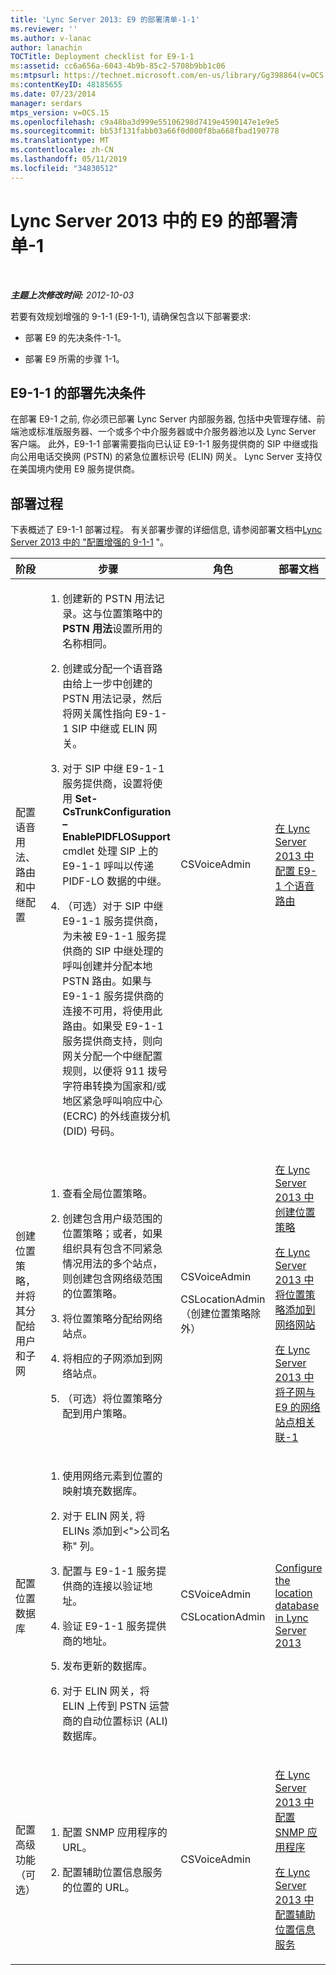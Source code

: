 ```yaml
---
title: 'Lync Server 2013: E9 的部署清单-1-1'
ms.reviewer: ''
ms.author: v-lanac
author: lanachin
TOCTitle: Deployment checklist for E9-1-1
ms:assetid: cc6a656a-6043-4b9b-85c2-5708b9bb1c06
ms:mtpsurl: https://technet.microsoft.com/en-us/library/Gg398864(v=OCS.15)
ms:contentKeyID: 48185655
ms.date: 07/23/2014
manager: serdars
mtps_version: v=OCS.15
ms.openlocfilehash: c9a48ba3d999e55106298d7419e4590147e1e9e5
ms.sourcegitcommit: bb53f131fabb03a66f0d000f8ba668fbad190778
ms.translationtype: MT
ms.contentlocale: zh-CN
ms.lasthandoff: 05/11/2019
ms.locfileid: "34830512"
---
```

<div data-xmlns="http://www.w3.org/1999/xhtml">

<div class="topic" data-xmlns="http://www.w3.org/1999/xhtml" data-msxsl="urn:schemas-microsoft-com:xslt" data-cs="http://msdn.microsoft.com/en-us/">

<div data-asp="http://msdn2.microsoft.com/asp">

# <a name="deployment-checklist-for-e9-1-1-in-lync-server-2013"></a>Lync Server 2013 中的 E9 的部署清单-1

</div>

<div id="mainSection">

<div id="mainBody">

<span> </span>

_**主题上次修改时间:** 2012-10-03_

若要有效规划增强的 9-1-1 (E9-1-1), 请确保包含以下部署要求:

  - 部署 E9 的先决条件-1-1。

  - 部署 E9 所需的步骤 1-1。

<div>

## <a name="deployment-prerequisites-for-e9-1-1"></a>E9-1-1 的部署先决条件

在部署 E9-1 之前, 你必须已部署 Lync Server 内部服务器, 包括中央管理存储、前端池或标准版服务器、一个或多个中介服务器或中介服务器池以及 Lync Server 客户端。 此外，E9-1-1 部署需要指向已认证 E9-1-1 服务提供商的 SIP 中继或指向公用电话交换网 (PSTN) 的紧急位置标识号 (ELIN) 网关。 Lync Server 支持仅在美国境内使用 E9 服务提供商。

</div>

<div>

## <a name="deployment-process"></a>部署过程

下表概述了 E9-1-1 部署过程。 有关部署步骤的详细信息, 请参阅部署文档中[Lync Server 2013 中的 "配置增强的 9-1-1](lync-server-2013-configure-enhanced-9-1-1.md) "。


<table>
<colgroup>
<col style="width: 25%" />
<col style="width: 25%" />
<col style="width: 25%" />
<col style="width: 25%" />
</colgroup>
<thead>
<tr class="header">
<th>阶段</th>
<th>步骤</th>
<th>角色</th>
<th>部署文档</th>
</tr>
</thead>
<tbody>
<tr class="odd">
<td><p>配置语音用法、路由和中继配置</p></td>
<td><ol>
<li><p>创建新的 PSTN 用法记录。这与位置策略中的<strong>PSTN 用法</strong>设置所用的名称相同。</p></li>
<li><p>创建或分配一个语音路由给上一步中创建的 PSTN 用法记录，然后将网关属性指向 E9-1-1 SIP 中继或 ELIN 网关。 </p></li>
<li><p>对于 SIP 中继 E9-1-1 服务提供商，设置将使用 <strong>Set-CsTrunkConfiguration –EnablePIDFLOSupport</strong> cmdlet 处理 SIP 上的 E9-1-1 呼叫以传递 PIDF-LO 数据的中继。</p></li>
<li><p>（可选）对于 SIP 中继 E9-1-1 服务提供商，为未被 E9-1-1 服务提供商的 SIP 中继处理的呼叫创建并分配本地 PSTN 路由。如果与 E9-1-1 服务提供商的连接不可用，将使用此路由。如果受 E9-1-1 服务提供商支持，则向网关分配一个中继配置规则，以便将 911 拨号字符串转换为国家和/或地区紧急呼叫响应中心 (ECRC) 的外线直拨分机 (DID) 号码。</p></li>
</ol></td>
<td><p>CSVoiceAdmin</p></td>
<td><p><a href="lync-server-2013-configure-an-e9-1-1-voice-route.md">在 Lync Server 2013 中配置 E9-1 个语音路由</a></p></td>
</tr>
<tr class="even">
<td><p>创建位置策略，并将其分配给用户和子网</p></td>
<td><ol>
<li><p>查看全局位置策略。</p></li>
<li><p>创建包含用户级范围的位置策略；或者，如果组织具有包含不同紧急情况用法的多个站点，则创建包含网络级范围的位置策略。</p></li>
<li><p>将位置策略分配给网络站点。</p></li>
<li><p>将相应的子网添加到网络站点。</p></li>
<li><p>（可选）将位置策略分配到用户策略。</p></li>
</ol></td>
<td><p>CSVoiceAdmin</p>
<p>CSLocationAdmin（创建位置策略除外）</p></td>
<td><p><a href="lync-server-2013-create-location-policies.md">在 Lync Server 2013 中创建位置策略</a></p>
<p><a href="lync-server-2013-add-a-location-policy-to-a-network-site.md">在 Lync Server 2013 中将位置策略添加到网络网站</a></p>
<p><a href="lync-server-2013-associate-subnets-with-network-sites-for-e9-1-1.md">在 Lync Server 2013 中将子网与 E9 的网络站点相关联-1</a></p></td>
</tr>
<tr class="odd">
<td><p>配置位置数据库</p></td>
<td><ol>
<li><p>使用网络元素到位置的映射填充数据库。</p></li>
<li><p>对于 ELIN 网关, 将 ELINs 添加到&lt;"&gt;公司名称" 列。</p></li>
<li><p>配置与 E9-1-1 服务提供商的连接以验证地址。</p></li>
<li><p>验证 E9-1-1 服务提供商的地址。</p></li>
<li><p>发布更新的数据库。</p></li>
<li><p>对于 ELIN 网关，将 ELIN 上传到 PSTN 运营商的自动位置标识 (ALI) 数据库。</p></li>
</ol></td>
<td><p>CSVoiceAdmin</p>
<p>CSLocationAdmin</p></td>
<td><p><a href="lync-server-2013-configure-the-location-database.md">Configure the location database in Lync Server 2013</a></p></td>
</tr>
<tr class="even">
<td><p>配置高级功能（可选）</p></td>
<td><ol>
<li><p>配置 SNMP 应用程序的 URL。</p></li>
<li><p>配置辅助位置信息服务的位置的 URL。</p></li>
</ol></td>
<td><p>CSVoiceAdmin</p></td>
<td><p><a href="lync-server-2013-configure-an-snmp-application.md">在 Lync Server 2013 中配置 SNMP 应用程序</a></p>
<p><a href="lync-server-2013-configure-a-secondary-location-information-service.md">在 Lync Server 2013 中配置辅助位置信息服务</a></p></td>
</tr>
</tbody>
</table>


</div>

</div>

<span> </span>

</div>

</div>

</div>

